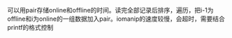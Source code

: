 可以用pair存储online和offline的时间。读完全部记录后排序，遍历，把i-1为offline和i为online的一组数据加入pair。iomanip的速度较慢，会超时，需要结合printf的格式控制
